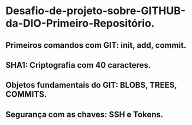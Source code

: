 # Desafio-de-projeto-sobre-GITHUB-da-DIO-Primeiro-Repositório.
## Primeiros comandos com GIT: init, add, commit.
## SHA1: Criptografia com 40 caracteres.
## Objetos fundamentais do GIT: BLOBS, TREES, COMMITS.
## Segurança com as chaves: SSH e Tokens.
